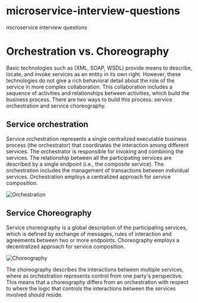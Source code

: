 # microservice-interview-questions
microservice interview questions

# Orchestration vs. Choreography

Basic technologies such as (XML, SOAP, WSDL) provide means to describe, locate, and invoke services as an entity in its own right. However, these technologies do not give a rich behavioral detail about the role of the service in more complex collaboration. This collaboration includes a sequence of activities and relationships between activities, which build the business process. There are two ways to build this process: service orchestration and service choreography.

## Service orchestration
Service orchestration represents a single centralized executable business process (the orchestrator) that coordinates the interaction among different services. The orchestrator is responsible for invoking and combining the services.
The relationship between all the participating services are described by a single endpoint (i.e., the composite service). The orchestration includes the management of transactions between individual services. Orchestration employs a centralized approach for service composition.

![Orchestration](https://user-images.githubusercontent.com/14869583/35914516-8647ac3e-0c29-11e8-9ff1-049efcb90bb7.png)

## Service Choreography

Service choreography is a global description of the participating services, which is defined by exchange of messages, rules of interaction and agreements between two or more endpoints. Choreography employs a decentralized approach for service composition.

![Choreography](https://user-images.githubusercontent.com/14869583/35914573-b5bafdea-0c29-11e8-98c0-6d3870cafe5f.png)

The choreography describes the interactions between multiple services, where as orchestration represents control from one party's perspective. This means that a choreography differs from an orchestration with respect to where the logic that controls the interactions between the services involved should reside.
